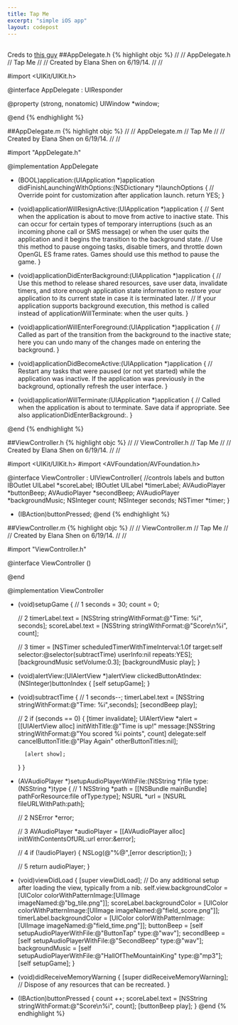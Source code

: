 ```yaml
---
title: Tap Me
excerpt: "simple iOS app"
layout: codepost
---
```

<br>
Creds to <a href = "http://www.raywenderlich.com/25561/learn-to-code-ios-apps-3-your-first-app">this guy</a>
##AppDelegate.h
{% highlight objc %}
//
//  AppDelegate.h
//  Tap Me
//
//  Created by Elana Shen on 6/19/14.
//
//

#import <UIKit/UIKit.h>

@interface AppDelegate : UIResponder <UIApplicationDelegate>

@property (strong, nonatomic) UIWindow *window;

@end
{% endhighlight %}

##AppDelegate.m
{% highlight objc %}
//
//  AppDelegate.m
//  Tap Me
//
//  Created by Elana Shen on 6/19/14.
//
//

#import "AppDelegate.h"

@implementation AppDelegate

- (BOOL)application:(UIApplication *)application didFinishLaunchingWithOptions:(NSDictionary *)launchOptions
{
    // Override point for customization after application launch.
    return YES;
}
							
- (void)applicationWillResignActive:(UIApplication *)application
{
    // Sent when the application is about to move from active to inactive state. This can occur for certain types of temporary interruptions (such as an incoming phone call or SMS message) or when the user quits the application and it begins the transition to the background state.
    // Use this method to pause ongoing tasks, disable timers, and throttle down OpenGL ES frame rates. Games should use this method to pause the game.
}

- (void)applicationDidEnterBackground:(UIApplication *)application
{
    // Use this method to release shared resources, save user data, invalidate timers, and store enough application state information to restore your application to its current state in case it is terminated later. 
    // If your application supports background execution, this method is called instead of applicationWillTerminate: when the user quits.
}

- (void)applicationWillEnterForeground:(UIApplication *)application
{
    // Called as part of the transition from the background to the inactive state; here you can undo many of the changes made on entering the background.
}

- (void)applicationDidBecomeActive:(UIApplication *)application
{
    // Restart any tasks that were paused (or not yet started) while the application was inactive. If the application was previously in the background, optionally refresh the user interface.
}

- (void)applicationWillTerminate:(UIApplication *)application
{
    // Called when the application is about to terminate. Save data if appropriate. See also applicationDidEnterBackground:.
}

@end
{% endhighlight %}

##ViewController.h
{% highlight objc %}
//
//  ViewController.h
//  Tap Me
//
//  Created by Elana Shen on 6/19/14.
//
//

#import <UIKit/UIKit.h>
#import <AVFoundation/AVFoundation.h>

@interface ViewController : UIViewController<UIAlertViewDelegate>{
    //controls labels and button
    IBOutlet UILabel *scoreLabel;
    IBOutlet UILabel *timerLabel;
    AVAudioPlayer *buttonBeep;
    AVAudioPlayer *secondBeep;
    AVAudioPlayer *backgroundMusic;
    NSInteger count;
    NSInteger seconds;
    NSTimer *timer;
}
- (IBAction)buttonPressed;
@end
{% endhighlight %}

##ViewController.m
{% highlight objc %}
//
//  ViewController.m
//  Tap Me
//
//  Created by Elana Shen on 6/19/14.
//
//

#import "ViewController.h"

@interface ViewController ()

@end

@implementation ViewController
- (void)setupGame {
    // 1
    seconds = 30;
    count = 0;
    
    // 2
    timerLabel.text = [NSString stringWithFormat:@"Time: %i", seconds];
    scoreLabel.text = [NSString stringWithFormat:@"Score\n%i", count];
    
    // 3
    timer = [NSTimer scheduledTimerWithTimeInterval:1.0f
                                             target:self
                                           selector:@selector(subtractTime)
                                           userInfo:nil
                                            repeats:YES];
    [backgroundMusic setVolume:0.3];
    [backgroundMusic play];
}
- (void)alertView:(UIAlertView *)alertView clickedButtonAtIndex:(NSInteger)buttonIndex {
    [self setupGame];
}
- (void)subtractTime {
    // 1
    seconds--;
    timerLabel.text = [NSString stringWithFormat:@"Time: %i",seconds];
    [secondBeep play];
    
    // 2
    if (seconds == 0) {
        [timer invalidate];
        UIAlertView *alert = [[UIAlertView alloc] initWithTitle:@"Time is up!"
                                                        message:[NSString stringWithFormat:@"You scored %i points", count]
                                                       delegate:self
                                              cancelButtonTitle:@"Play Again"
                                              otherButtonTitles:nil];
        
        [alert show];
    }
}
- (AVAudioPlayer *)setupAudioPlayerWithFile:(NSString *)file type:(NSString *)type
{
    // 1
    NSString *path = [[NSBundle mainBundle] pathForResource:file ofType:type];
    NSURL *url = [NSURL fileURLWithPath:path];
    
    // 2
    NSError *error;
    
    // 3
    AVAudioPlayer *audioPlayer = [[AVAudioPlayer alloc] initWithContentsOfURL:url error:&error];
    
    // 4
    if (!audioPlayer) {
        NSLog(@"%@",[error description]);
    }
    
    // 5
    return audioPlayer;
}
- (void)viewDidLoad
{
    [super viewDidLoad];
	// Do any additional setup after loading the view, typically from a nib.
     self.view.backgroundColor = [UIColor colorWithPatternImage:[UIImage imageNamed:@"bg_tile.png"]];
    scoreLabel.backgroundColor = [UIColor colorWithPatternImage:[UIImage imageNamed:@"field_score.png"]];
    timerLabel.backgroundColor = [UIColor colorWithPatternImage:[UIImage imageNamed:@"field_time.png"]];
    buttonBeep = [self setupAudioPlayerWithFile:@"ButtonTap" type:@"wav"];
    secondBeep = [self setupAudioPlayerWithFile:@"SecondBeep" type:@"wav"];
    backgroundMusic = [self setupAudioPlayerWithFile:@"HallOfTheMountainKing" type:@"mp3"];
    [self setupGame];
}

- (void)didReceiveMemoryWarning
{
    [super didReceiveMemoryWarning];
    // Dispose of any resources that can be recreated.
}

- (IBAction)buttonPressed {
    count ++;
    scoreLabel.text = [NSString stringWithFormat:@"Score\n%i", count];
    [buttonBeep play];
}
@end
{% endhighlight %}